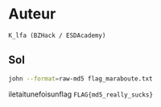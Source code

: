# Auteur

`K_lfa (BZHack / ESDAcademy)`

## Sol

```bash
john --format=raw-md5 flag_maraboute.txt
```

iletaitunefoisunflag
`FLAG{md5_really_sucks}`
